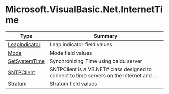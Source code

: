 ﻿
# Microsoft.VisualBasic.Net.InternetTime

|Type|Summary|
|----|-------|
|[LeapIndicator](./LeapIndicator.md)|Leap indicator field values|
|[Mode](./Mode.md)|Mode field values|
|[SetSystemTime](./SetSystemTime.md)|Synchronizing Time using baidu server|
|[SNTPClient](./SNTPClient.md)|SNTPClient is a VB.NET# class designed to connect to time servers on the Internet and ...|
|[Stratum](./Stratum.md)|Stratum field values|

